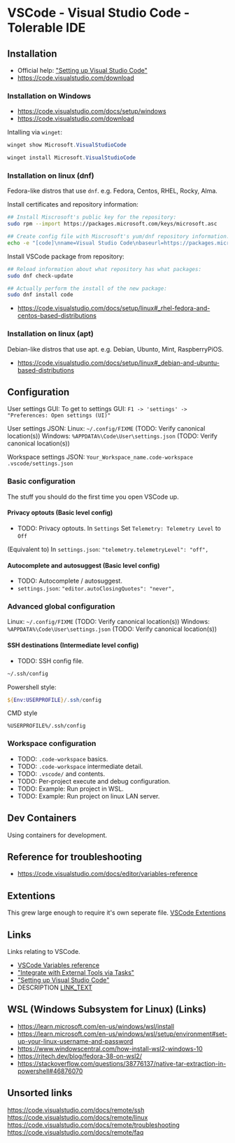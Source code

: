 # VSCode - Visual Studio Code - Tolerable IDE


## Installation
* Official help: ["Setting up Visual Studio Code"](https://code.visualstudio.com/docs/setup/setup-overview)
* https://code.visualstudio.com/download


### Installation on Windows
* https://code.visualstudio.com/docs/setup/windows
* https://code.visualstudio.com/download

Intalling via `winget`:
```powershell
winget show Microsoft.VisualStudioCode

winget install Microsoft.VisualStudioCode
```


### Installation on linux (dnf)
Fedora-like distros that use `dnf`. e.g. Fedora, Centos, RHEL, Rocky, Alma. 

Install certificates and repository information:
```bash
## Install Miscrosoft's public key for the repository:
sudo rpm --import https://packages.microsoft.com/keys/microsoft.asc

## Create config file with Miscrosoft's yum/dnf repository information:
echo -e "[code]\nname=Visual Studio Code\nbaseurl=https://packages.microsoft.com/yumrepos/vscode\nenabled=1\ngpgcheck=1\ngpgkey=https://packages.microsoft.com/keys/microsoft.asc" | sudo tee /etc/yum.repos.d/vscode.repo > /dev/null
```

Install VSCode package from repository:
```bash
## Reload information about what repository has what packages:
sudo dnf check-update

## Actually perform the install of the new package:
sudo dnf install code 
```
* https://code.visualstudio.com/docs/setup/linux#_rhel-fedora-and-centos-based-distributions


### Installation on linux (apt)
Debian-like distros that use apt. e.g. Debian, Ubunto, Mint, RaspberryPiOS.
* https://code.visualstudio.com/docs/setup/linux#_debian-and-ubuntu-based-distributions


## Configuration
User settings GUI:
To get to settings GUI: `F1 -> 'settings' -> "Preferences: Open settings (UI)"`

User settings JSON:
Linux: `~/.config/FIXME`  (TODO: Verify canonical location(s))
Windows: `%APPDATA%\Code\User\settings.json` (TODO: Verify canonical location(s))

Workspace  settings JSON:
`Your_Workspace_name.code-workspace`
`.vscode/settings.json`


### Basic configuration
The stuff you should do the first time you open VSCode up.


#### Privacy optouts  (Basic level config)
* TODO: Privacy optouts.
In `Settings`  Set `Telemetry: Telemetry Level` to `Off`

(Equivalent to) In `settings.json`: `"telemetry.telemetryLevel": "off",`


#### Autocomplete and autosuggest (Basic level config)
* TODO: Autocomplete / autosuggest.
* `settings.json`: `"editor.autoClosingQuotes": "never",`


### Advanced global configuration
Linux: `~/.config/FIXME`  (TODO: Verify canonical location(s))
Windows: `%APPDATA%\Code\User\settings.json` (TODO: Verify canonical location(s))


#### SSH destinations (Intermediate level config)
* TODO: SSH config file.
```bash
~/.ssh/config
```

Powershell style:
```powershell
${Env:USERPROFILE}/.ssh/config
```

CMD style
```
%USERPROFILE%/.ssh/config
```


### Workspace configuration
* TODO: `.code-workspace` basics.
* TODO: `.code-workspace` intermediate detail.
* TODO: `.vscode/` and contents.
* TODO: Per-project execute and debug configuration.
* TODO: Example: Run project in WSL.
* TODO: Example: Run project on linux LAN server.


## Dev Containers
Using containers for development.


## Reference for troubleshooting
* https://code.visualstudio.com/docs/editor/variables-reference


## Extentions
This grew large enough to require it's own seperate file.
[VSCode Extentions](./vscode.md)


## Links
Links relating to VSCode.
* [VSCode Variables reference](https://code.visualstudio.com/docs/editor/variables-reference)
* ["Integrate with External Tools via Tasks"](https://code.visualstudio.com/docs/editor/tasks)
* ["Setting up Visual Studio Code"](https://code.visualstudio.com/docs/setup/setup-overview)
* DESCRIPTION [LINK_TEXT](LINK_URL)


## WSL (Windows Subsystem for Linux) (Links)
* https://learn.microsoft.com/en-us/windows/wsl/install
* https://learn.microsoft.com/en-us/windows/wsl/setup/environment#set-up-your-linux-username-and-password
* https://www.windowscentral.com/how-install-wsl2-windows-10
* https://rjtech.dev/blog/fedora-38-on-wsl2/
* https://stackoverflow.com/questions/38776137/native-tar-extraction-in-powershell#46876070


## Unsorted links
https://code.visualstudio.com/docs/remote/ssh
https://code.visualstudio.com/docs/remote/linux
https://code.visualstudio.com/docs/remote/troubleshooting
https://code.visualstudio.com/docs/remote/faq




